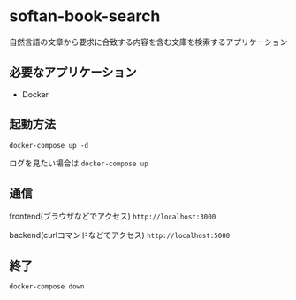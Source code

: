 # softan-book-search
自然言語の文章から要求に合致する内容を含む文庫を検索するアプリケーション

## 必要なアプリケーション
- Docker

## 起動方法
`docker-compose up -d`

ログを見たい場合は
`docker-compose up`

## 通信
frontend(ブラウザなどでアクセス)
`http://localhost:3000`

backend(curlコマンドなどでアクセス)
`http://localhost:5000`

## 終了
`docker-compose down`